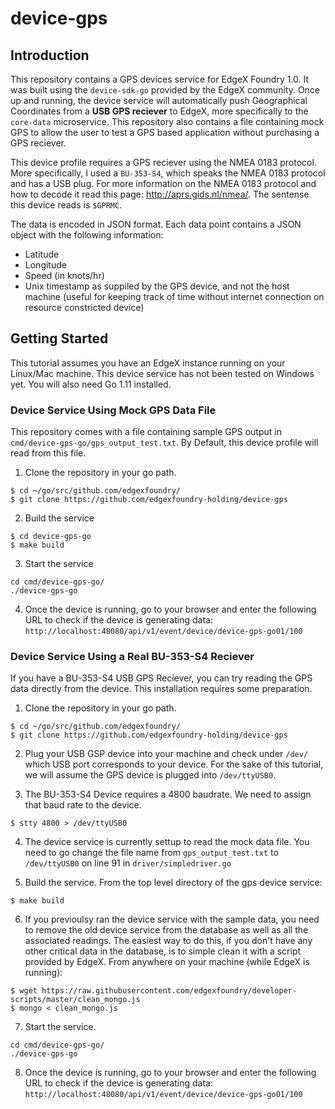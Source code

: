 # device-gps

## Introduction

This repository contains a GPS devices service for EdgeX Foundry 1.0. It was built using the `device-sdk-go` provided by the EdgeX community. 
Once up and running, the device service will automatically push Geographical Coordinates from a **USB GPS reciever** to EdgeX, more specifically to the `core-data` microservice. This repository also contains a file containing mock GPS to allow the user to test a GPS based application without purchasing a GPS reciever. 

This device profile requires a GPS reciever using the NMEA 0183 protocol. More specifically, I used a `BU-353-S4`, which speaks the NMEA 0183 protocol and has a USB plug. For more information on the NMEA 0183 protocol and how to decode it read this page: http://aprs.gids.nl/nmea/. The sentense this device reads is `$GPRMC`.

The data is encoded in JSON format. Each data point contains a JSON object with the following information:

- Latitude
- Longitude
- Speed (in knots/hr)
- Unix timestamp as suppiled by the GPS device, and not the host machine (useful for keeping track of time without internet connection on resource constricted device)


## Getting Started

This tutorial assumes you have an EdgeX instance running on your Linux/Mac machine. This device service has not been tested on Windows yet. You will also need Go 1.11 installed.

### Device Service Using Mock GPS Data File

This repository comes with a file containing sample GPS output in `cmd/device-gps-go/gps_output_test.txt`. By Default, this device profile will read from this file.

1. Clone the repository in your go path.

```
$ cd ~/go/src/github.com/edgexfoundry/
$ git clone https://github.com/edgexfoundry-holding/device-gps
```

2. Build the service

```
$ cd device-gps-go
$ make build
```

3. Start the service

```
cd cmd/device-gps-go/
./device-gps-go
```

4. Once the device is running, go to your browser and enter the following URL to check if the device is generating data: `http://localhost:48080/api/v1/event/device/device-gps-go01/100`

### Device Service Using a Real BU-353-S4 Reciever

If you have a BU-353-S4 USB GPS Reciever, you can try reading the GPS data directly from the device. This installation requires some preparation.

1. Clone the repository in your go path.

```
$ cd ~/go/src/github.com/edgexfoundry/
$ git clone https://github.com/edgexfoundry-holding/device-gps
```

2. Plug your USB GSP device into your machine and check under `/dev/` which USB port corresponds to your device. For the sake of this tutorial, we will assume the GPS device is plugged into `/dev/ttyUSB0`.

3. The BU-353-S4 Device requires a 4800 baudrate. We need to assign that baud rate to the device.

```
$ stty 4800 > /dev/ttyUSB0
```

4. The device service is currently settup to read the mock data file. You need to go change the file name from `gps_output_test.txt` to `/dev/ttyUSB0` on line 91 in `driver/simpledriver.go`

5. Build the service. From the top level directory of the gps device service:

```
$ make build
```

6. If you previoulsy ran the device service with the sample data, you need to remove the old device service from the database as well as all the associated readings. The easiest way to do this, if you don't have any other critical data in the database, is to simple clean it with a script provided by EdgeX. From anywhere on your machine (while EdgeX is running): 

```
$ wget https://raw.githubusercontent.com/edgexfoundry/developer-scripts/master/clean_mongo.js
$ mongo < clean_mongo.js
```

7. Start the service.

```
cd cmd/device-gps-go/
./device-gps-go
```

8. Once the device is running, go to your browser and enter the following URL to check if the device is generating data: `http://localhost:48080/api/v1/event/device/device-gps-go01/100`
